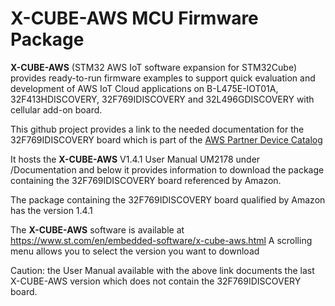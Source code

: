 # X-CUBE-AWS MCU Firmware Package

**X-CUBE-AWS** (STM32 AWS IoT software expansion for STM32Cube) provides ready-to-run firmware examples to support quick evaluation and development of AWS IoT Cloud applications on B-L475E-IOT01A, 32F413HDISCOVERY, 32F769IDISCOVERY and 32L496GDISCOVERY with cellular add-on board.

This github project provides a link to the needed documentation for the 32F769IDISCOVERY board which is part of the [AWS Partner Device Catalog](https://devices.amazonaws.com/detail/a3G0L00000AANviUAH/32F769IDISCOVERY)

It hosts the **X-CUBE-AWS** V1.4.1 User Manual UM2178 under /Documentation and below it provides information to download the package containing the 32F769IDISCOVERY board referenced by Amazon.

The package containing the 32F769IDISCOVERY board qualified by Amazon has the version 1.4.1

The **X-CUBE-AWS** software is available at https://www.st.com/en/embedded-software/x-cube-aws.html
A scrolling menu allows you to select the version you want to download

Caution: the User Manual available with the above link documents the last X-CUBE-AWS version which does not contain the 32F769IDISCOVERY board.
